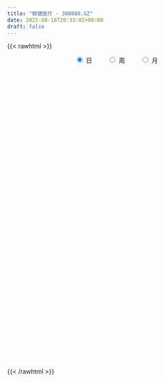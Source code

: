 ```yaml
---
title: "稳健医疗 - 300888.SZ"
date: 2022-08-16T20:33:02+08:00
draft: false
---
```

{{< rawhtml >}}
    <div style="text-align: center">
        <label style="padding: 1rem;"><input style="margin-right: .5rem" type="radio" name="period" value="D" checked onclick="period_change(this)">日</label>
        <label style="padding: 1rem;"><input style="margin-right: .5rem" type="radio" name="period" value="W" onclick="period_change(this)">周</label>
        <label style="padding: 1rem;"><input style="margin-right: .5rem" type="radio" name="period" value="M" onclick="period_change(this)">月</label>
    </div>
    <div id="chart" style="height: 700px;"></div> 
    <script type="text/javascript">
        const D_v = [316650.69,196890.71,137567.47,150475.71,96874.41,126196.57,94892.04,79165.27,75178.73,47453.57,75110.76,73321.88,127367.44,93936.36,162387.45,100699.42,71106.29,109272.72,84986.95,58259.49,70244.77,57655.75,82128.47,66378.69,89403.92,79667.53,44592.65,37722.5,35256.68,41063.08,75014.2,65588.47,51148.76,34193.15,23226.09,24866.74,24902.73,42445.98,33445.55,35492.81,43426.16,40869.08,32065.94,48350.26,25918.79,20502.92,68398.69,45067.34,29221.96,42802.36,28492.53,23167.62,27076.89,35282.06,23984.39,24087.0,40164.71,34389.84,36915.11,39890.47,31100.96,36682.87,68000.89,47003.6,33169.37,35562.51,37133.02,39027.41,24456.13,33870.62,27023.8,38884.07,54926.26,40562.36,26415.39,40875.52,64081.84,51284.99,50719.05,34343.86,31847.0,28310.92,36869.67,37402.25,43517.9,46622.31,30019.52,25985.35,26970.47,23080.42,31211.47,27726.19,28115.11,31687.61,42122.41,26780.51,30906.42,33041.74,32475.6,40224.6,28042.89,20133.89,39611.08,15091.68,16894.31,23036.2,24896.94,15237.0,29031.36,15276.66,21113.16,18111.61,13057.95,15501.9,14301.97,17390.03,22389.14,32218.34,43080.4,32517.91,18836.47,18246.45,16265.61,29438.23,35833.26,31186.43,21451.77,19174.91,20535.88,29538.53,16797.46,14513.33,14928.5,15351.96,21952.13,21671.93,15812.21,17806.89,15495.65,25878.44,41566.37,28086.84,27654.92,21472.29,34349.94,27997.11,30268.97,16619.57,18609.46,18125.34,22931.19,14173.75,27218.44,20413.59,19136.75,19949.87,19601.01,14921.85,12872.91,15979.15,17872.82,21332.03,35008.67,59827.81,29484.17,37012.08,32622.84,32040.17,27593.85,12309.25,12874.66,13413.52,21080.6,11818.5,13043.67,30035.17,19516.14,18962.4,13085.29,11030.62,11864.61,16431.89,17602.19,18123.3,14748.16,24229.89,16604.87,17610.58,19427.33,23106.05,21585.26,17618.81,14414.83,11772.77,11173.37,14318.79,11369.13,9022.44,24245.51,20321.14,26348.01,21231.26,28090.41,31735.15,55906.15,31253.81,24024.01,43012.52,35459.07,49878.15,40658.61,46494.35,33224.15,30469.52,37037.84,49771.27,26688.24,18053.96,17121.82,20210.4,14157.45,19569.71,13023.13,15018.06,21305.79,20421.13,15684.48,13344.67,17413.39,12430.5,18370.88,15206.59,18258.81,13152.23,14283.31,15977.36,11979.65,9358.94,11068.74,11744.59,12041.63,13947.05,15262.81,22683.06,37283.98,23525.45,21872.74,17669.6,18579.73,10814.52,15968.43,8926.75,17054.55,17647.17,22780.91,18064.57,15035.34,13833.12,12163.81,8780.52,9154.0,9944.47,9289.99,7046.48,13815.79,11315.97,16193.91,8233.81,8163.66,12897.5,28889.56,43693.45,29183.5,23179.82,10001.83,10303.76,15651.01,14455.59,19475.13,19380.69,11392.42,10740.1,6576.0,14019.63,8792.89,47298.22,44905.81,30965.1,41196.13,29831.24,22855.63,15825.64,11919.78,15601.0,11966.3,13548.14,17827.0,23726.6,18206.05,14626.24,17980.5,10678.51,12594.06,10727.29,9299.04,8708.49,25384.67,15027.76,12247.42,8973.23,18401.24,14202.79,14387.13,35446.32,20394.2,57806.74,49490.98,59411.0,81015.93,43226.83,43884.08,43457.41,44731.47,44830.28,24491.0,24357.09,38363.67,24973.56,18792.82,14832.95,23812.15,14429.16,19192.28,19629.14,16460.72,11430.51,16225.34,6898.21,8249.78,6936.79,11638.77,6549.6,7923.0,8071.86,10898.17,14399.28,8978.27,9861.04,6291.79,6459.68,15541.07,15830.61,20345.92,24364.48,27742.43,13331.37,20832.32,24216.69,18801.07,23836.54,16900.84,12204.48,19074.61,9749.26,7998.35,10270.54,9852.54,7965.06,9611.58,41947.86,15749.61,17795.89,13030.8,10704.8,13651.35,19082.88,12519.26,9402.06,17879.0,12133.87,6907.91,8229.07,9755.74,10232.04,18943.48,15152.18,12978.7,12112.96,11382.69,14291.55,11384.3,7187.47,6269.16,14669.46,11080.99,7588.15,9292.99,8444.53,11741.66,15046.13,14581.62,9833.84,5681.66,11824.72,5050.7,7973.59,6557.0,7477.98,6761.82,15231.39,8994.7,18274.36,18294.45,20888.37,14087.34,25855.23,14734.95,11411.49,12940.0,10457.62,11512.73,11298.01,9766.56,9547.91,7253.36,8932.7,21167.81,31195.7,12951.28,16120.65,18420.93,20853.95,47920.32,22477.23,19080.5,11677.0,25718.06,29748.68,20932.32,18320.52,15883.99,16612.26,18456.23,14579.81,9289.43,10727.89,7166.32,8433.11,7214.41,10404.15,12717.72,14569.13,13941.34,10711.07,7078.93,9358.44,11228.0,6625.0,12684.85,8172.54,8573.39,12327.57,7322.51]
const D_histogram = [0.0,-1.0689458689,-1.3307473803,-0.9294904746,-0.8609933493,-0.5483101959,-0.2598144946,-0.1088621231,-0.5450948413,-0.7234528069,-0.2920301618,0.1996978446,1.235231053,3.5736792146,4.9317595704,5.517626241,5.3738944544,5.1842421229,3.97029261,2.9583461086,1.6725927732,1.0873815565,0.9560542352,0.6920831426,0.8097011438,0.0046572319,-0.3856189839,-0.6694494144,-0.9058949097,-1.170933001,-1.8240648925,-1.5767288561,-1.9109616398,-2.3625576369,-2.4923430769,-2.4258087189,-2.4045770095,-2.7002956834,-3.0007084432,-2.8602794292,-2.3263190194,-1.5498825675,-1.2400153333,-0.7465206711,-0.6962540745,-0.8093324254,0.0008718993,0.548938707,0.8669831957,1.2449293502,1.1904088772,1.0583390923,1.0442709148,0.4611537097,0.0869528794,-0.1075290465,0.2824752089,0.4925162204,0.8392789379,1.1820841572,1.3817670603,1.5853403093,2.5664914958,2.9202716601,2.5231361628,2.3570871004,2.1541396015,1.4462270491,0.8927768829,0.2474149975,-0.1140490292,-0.0913771406,0.640143296,0.5438306552,0.3919448266,0.1957029925,0.7607146231,0.5168572411,-0.5121103767,-0.7565924088,-0.6262978819,-0.8140590189,-0.4147266913,0.0409493079,0.9591506915,1.563635148,1.6458656269,1.2842054838,0.4325260967,0.0066035363,0.2770063155,0.2370574094,0.5389319883,0.9461043701,0.0090165278,-0.6959745802,-0.2724474613,-0.1236238499,-0.7301342185,-2.1065522153,-3.2159398567,-3.6393669207,-4.6113128492,-5.1233992189,-5.0598439603,-4.8455433552,-4.9019855427,-4.5019812621,-4.6951515421,-4.4351820755,-4.5513965071,-4.4516935451,-4.0509175151,-3.4164134791,-2.9991219281,-2.8025757151,-2.7406459242,-2.4895041795,-1.7207407111,-1.0149170604,-0.4081189978,0.0546784423,0.4015574988,0.9579013273,1.3876331966,1.4404539436,1.6198481611,1.5674515849,1.6459158666,2.0199838897,2.1351971674,2.0893844452,2.1196108298,1.8171100046,1.0861201226,0.9762861529,1.1686921171,1.4663105088,1.6513861861,2.0753738332,2.293489576,2.2172123265,2.1180953997,1.9973731911,2.0340020597,1.6802379488,1.0479969539,0.5342571622,0.2455876586,0.037893973,-0.5785805428,-1.0398350789,-1.5444532985,-1.6780500723,-1.8037569921,-1.5341027129,-1.0993968463,-0.8189238037,-0.6160484426,-0.5003968931,-0.5892037752,-0.6016899887,-0.1501373265,0.7795352605,1.4363439717,1.9329235999,2.1818513698,2.3181604476,2.0485358284,1.7387996736,1.3791819452,1.1322812381,0.6032691141,0.1120538451,-0.1659647688,0.0173031657,-0.1491922386,-0.5488188831,-0.7437067455,-0.7760207214,-0.5849111966,-0.633229923,-0.7414875859,-0.9284501918,-0.8777723856,-0.4496967534,-0.1600408149,-0.0523733928,0.0952465779,-0.1299734629,-0.4153210678,-0.6854362264,-0.8000938177,-0.8030977351,-0.7724219987,-0.5551963252,-0.4155997376,-0.3680444502,-0.5776677034,-0.8749151073,-1.2254617387,-1.2953229076,-1.342185485,-1.4514420511,-1.8690154352,-2.2111789541,-2.3631233213,-2.0474480634,-1.664348728,-0.7881333006,-0.2341011126,0.5004688987,0.8471467671,0.9248535196,0.6516561908,0.9894976312,1.0783494666,1.0212546739,0.8861122523,0.7447682707,0.6722578258,0.4326469936,0.3168556385,0.285934259,0.144527411,0.2976945261,0.3778982262,0.367099026,0.2198564869,0.1493884292,-0.015109579,-0.1386267839,-0.0324704996,-0.0182319692,0.0851082443,0.2954821437,0.4227567424,0.5445558306,0.606795488,0.6034461972,0.6247957706,0.6329176557,0.5077122808,0.5468533785,0.8522695333,1.1400647187,1.1815120508,1.0809184477,0.9049549922,0.7150781351,0.6486107462,0.5881097229,0.6620911256,0.7709420524,0.9126923657,0.9079227511,0.7533384318,0.5137924191,0.2438676036,0.1005985883,-0.0293942246,-0.1403552777,-0.1809204483,-0.1958838251,-0.1450682052,-0.1759721681,-0.3479727052,-0.3803437788,-0.3188049243,-0.3298161747,-0.0422706248,0.3580768465,0.5909814909,0.5885936779,0.5670626176,0.5684688992,0.6530819172,0.6275699694,0.6401545211,0.5462249719,0.4530310964,0.3360713824,0.2542533127,0.2205070709,0.1753999383,0.3625385472,0.5901577315,0.585450441,0.6076218666,0.6600476109,0.5006308431,0.2705343353,0.1486196094,-0.0800406228,-0.1566684636,-0.2408449849,-0.2239593572,-0.1664408387,-0.2016002463,-0.2791440711,-0.416204848,-0.4726697482,-0.4745814208,-0.5170613273,-0.4973239462,-0.4167931332,-0.1635836235,-0.0869065205,-0.1157635002,-0.1151786534,0.0087525853,0.0688230528,0.1474641054,0.3213546224,0.2623853473,0.5156154231,0.5199450185,0.7650788128,1.165695225,1.2610303772,0.9580382694,0.9066490873,0.9242424846,0.5487220784,0.1788129572,-0.2394330297,-0.8116472156,-1.2825934384,-1.6496922622,-1.7902133082,-1.9897860094,-2.0001376214,-1.9544344772,-1.6303078115,-1.2489689225,-0.9140082993,-0.802282113,-0.6966571011,-0.4947826103,-0.2752208807,-0.1830909648,-0.0208063956,0.1227449337,0.1350687609,0.2154357111,0.213131398,0.2881952225,0.3446187614,0.4022082519,0.4189404665,0.5020441175,0.6014639323,0.6636844888,0.3563903938,-0.0191547675,-0.2211896149,-0.1604248556,-0.2249416298,-0.3691930916,-0.4222766045,-0.3557603833,-0.2667351839,-0.1127775068,-0.0535704113,-0.0024877665,-0.0159672573,-0.0213067863,-0.0071759894,-0.0383636945,-0.3093848062,-0.4694801434,-0.5722848574,-0.5233591677,-0.5089772288,-0.5222222731,-0.4136908206,-0.2386841453,-0.1704029016,0.0352012837,0.1405199109,0.2007527789,0.2756985985,0.3565854078,0.3467982346,0.2262941645,-0.028641466,-0.2605948017,-0.2956349692,-0.3196148971,-0.1496057216,0.0632214553,0.1869243105,0.2465786678,0.4104564649,0.5069651455,0.5811987906,0.5494627322,0.4829888919,0.5324193692,0.6762187743,0.8018024529,0.842464076,0.8500972167,0.6923776688,0.6049103889,0.4944829056,0.3302919881,0.2685310528,0.2333916916,0.1996557411,0.2070416346,0.346556508,0.4733535943,0.5206359727,0.5099475811,0.6761114373,0.6901533287,0.6320660871,0.5080379427,0.4143935273,0.3826863279,0.2923108974,0.1545566874,-0.0194262957,-0.1067582879,-0.157293889,-0.0375306403,0.1310876728,0.1284600233,0.2034149064,0.2977152465,0.4444677293,0.7155838916,0.8031074756,0.7678638597,0.7208635699,0.7056058619,0.5205351202,0.4481424585,0.4785038955,0.3727526492,0.187020863,-0.0344256544,-0.0578866572,-0.1779778452,-0.2881162715,-0.3989878954,-0.4653070271,-0.5221387916,-0.5982109086,-0.6363188713,-0.5316736842,-0.5779528264,-0.6078714386,-0.5984165002,-0.4549246859,-0.2517753131,-0.1642608842,-0.0851525648,-0.0152659409,0.0579754575,-0.0467887615,-0.0679864368]
const D_fast = [0.0,-1.3361823362,-1.9306706926,-1.7617864056,-1.9085376176,-1.7329320132,-1.5093899355,-1.3856530948,-1.9581595233,-2.3173806907,-1.9589655861,-1.4173131185,-0.0729721468,3.1588958185,5.7499160668,7.7151892976,8.9149311247,10.0213393239,9.7999629635,9.5276029893,8.6599978472,8.3466320196,8.4543182571,8.3633679502,8.6834112373,7.8795316334,7.3928506716,6.9416578875,6.4787386648,5.9209673233,4.8118192086,4.664973031,3.8529998373,2.810764431,2.0578932218,1.5179754,0.9380628571,-0.0327297377,-1.0833196083,-1.6579604516,-1.7055797966,-1.3166139866,-1.3167505858,-1.0098860912,-1.1336830133,-1.4490944706,-0.6386721711,0.0466293134,0.581419601,1.2705980931,1.5136798393,1.6461948276,1.8931943787,1.4253656011,1.0729029906,0.8515388031,1.3121618607,1.6453319274,2.2019143793,2.8402406378,3.3853653061,3.9852736324,5.6080476928,6.6918957722,6.9255443156,7.3487670283,7.6843544297,7.3379986396,7.0077426941,6.4242345581,6.0342582741,6.0340858776,6.9256421382,6.9652871612,6.9113875393,6.7640714533,7.5192617397,7.4046186679,6.2476234559,5.8139933216,5.787713378,5.3964374863,5.6920881411,6.1580014673,7.3159905238,8.3113837672,8.8050806529,8.7644718807,8.0209240178,7.5966523415,7.9363066995,7.9556221458,8.3922297217,9.0359281961,8.1010944857,7.2221097327,7.5775249863,7.6954426352,6.9063987119,5.0033426614,3.0899700558,1.7567012616,-0.3680728793,-2.1610090537,-3.3624147852,-4.3595000188,-5.641438592,-6.3669296269,-7.7338877924,-8.5827138447,-9.8367774031,-10.8499978274,-11.4619511761,-11.6815505099,-12.0140394409,-12.5181371567,-13.1413688468,-13.5126031471,-13.1740248564,-12.7219304708,-12.2171621576,-11.740695107,-11.2934266758,-10.4976075155,-9.720967347,-9.3080331141,-8.7236768563,-8.3842105363,-7.894267288,-7.0152032925,-6.3661907229,-5.8896573339,-5.3295282418,-5.1777515658,-5.6372114172,-5.5029738487,-5.0183948551,-4.3541988362,-3.7562766124,-2.813445507,-2.0219573703,-1.5439315381,-1.113524615,-0.7349035258,-0.1897741422,-0.123478766,-0.4937205224,-0.8738960235,-1.1011686125,-1.2993888048,-2.0605084563,-2.7817217621,-3.6724533064,-4.2255625983,-4.8022087661,-4.9160801651,-4.7562235101,-4.6804814184,-4.631618168,-4.6410658417,-4.8771736676,-5.0400823784,-4.6260640477,-3.5015076456,-2.4856129415,-1.5058024133,-0.711411801,0.0044373887,0.2469467266,0.3719104902,0.3570882481,0.3932578505,0.0150630051,-0.4481388027,-0.7676486087,-0.5800548828,-0.7838483468,-1.3206797121,-1.7014942608,-1.9278134171,-1.8829316915,-2.0895578986,-2.383187458,-2.8022626118,-2.9710279021,-2.6553764582,-2.4057307234,-2.3111566495,-2.1397250343,-2.3974384408,-2.7866163127,-3.2280905279,-3.5427715736,-3.7465499248,-3.9089796881,-3.8305530958,-3.7948564427,-3.8393122679,-4.1933524469,-4.7093286277,-5.3662406938,-5.7599325895,-6.1423415381,-6.6144586171,-7.49928586,-8.3942441174,-9.1369693149,-9.3331560728,-9.3661439194,-8.6869618172,-8.1914549074,-7.3317676713,-6.7733031112,-6.4643829788,-6.5746662599,-5.9894504117,-5.6310112097,-5.4327923339,-5.3464066924,-5.3015586064,-5.2060045948,-5.3374536786,-5.374031124,-5.3334689388,-5.438743934,-5.2111531874,-5.0364749308,-4.9554993745,-5.0477777918,-5.0808987423,-5.2491741452,-5.407348046,-5.3093093867,-5.2996288485,-5.175011574,-4.8907671386,-4.6578033544,-4.3998653086,-4.1859267791,-4.0384145207,-3.8608660045,-3.6945147055,-3.6927920103,-3.516937568,-2.9984540298,-2.4256426648,-2.0888173199,-1.9191813111,-1.8689060185,-1.8800133418,-1.7843280442,-1.6978016367,-1.4582974527,-1.1567110128,-0.7867876081,-0.5645765348,-0.5308262463,-0.6419241541,-0.8508820688,-0.969001437,-1.106342806,-1.2523926786,-1.3381879613,-1.4021222943,-1.3875737257,-1.4624707306,-1.721464444,-1.8489214623,-1.8670838389,-1.960549133,-1.6835712393,-1.1937045564,-0.8130545392,-0.6682939327,-0.5480593386,-0.4045358323,-0.1566523349,-0.0252717905,0.1473513916,0.1899780853,0.2100419839,0.1771001156,0.1588453741,0.1802258999,0.1789687519,0.4567419976,0.8319006147,0.9735559345,1.1476328268,1.3650704738,1.3308114168,1.1683484928,1.0835886692,0.8349182813,0.7191233246,0.5747355571,0.5356313455,0.5515396544,0.4659801852,0.3186503426,0.0775383537,-0.0970939835,-0.2176510114,-0.3893962497,-0.4939898551,-0.5176573255,-0.3053437216,-0.2503932488,-0.3081911034,-0.33640092,-0.210281535,-0.1330053042,-0.0174982254,0.2367309472,0.243358009,0.6254919405,0.7598077906,1.1962112881,1.8882515065,2.2988442531,2.2353617126,2.4106348024,2.6592888208,2.4209489342,2.0957430523,1.617638808,0.8425128182,0.0509182357,-0.7286036535,-1.3166780266,-2.0136972302,-2.5240832475,-2.9669887227,-3.0504390098,-2.9813423514,-2.8748838031,-2.963728145,-3.0322674083,-2.9540885701,-2.8033320608,-2.7569748861,-2.5998919157,-2.4256543531,-2.3795633355,-2.2453374576,-2.1943589212,-2.047246291,-1.9046680618,-1.7465265083,-1.6250591771,-1.4164444968,-1.1666586989,-0.9385170202,-1.1567135167,-1.5370473699,-1.794379621,-1.7737210757,-1.8944732572,-2.131022992,-2.289675656,-2.3120995307,-2.2897581272,-2.1639948268,-2.1181803342,-2.067719631,-2.0851909361,-2.0958571617,-2.0835203622,-2.1242989909,-2.4726663041,-2.7501316771,-2.9960076055,-3.0779217078,-3.1907840761,-3.3345846886,-3.3294759412,-3.2141403022,-3.1884597839,-2.9740552777,-2.8336066729,-2.7231856101,-2.5793151408,-2.4092819796,-2.3323695942,-2.3963001231,-2.6583961201,-2.9554981563,-3.0644470661,-3.1683307183,-3.0357229732,-2.8070904325,-2.6366564997,-2.5153574754,-2.248865562,-2.025615595,-1.8060822523,-1.7004526276,-1.646179245,-1.4636439253,-1.1507898267,-0.8247555349,-0.5734778928,-0.3533204479,-0.3379455786,-0.2741852613,-0.2609920182,-0.3426099387,-0.3372381107,-0.3140295491,-0.2978515643,-0.2387052621,-0.0125512617,0.2325842231,0.4100255947,0.5268240984,0.8620158139,1.0485960375,1.1485253177,1.151506659,1.1614606254,1.2254250079,1.2081273018,1.1090122637,0.9301727066,0.8161511424,0.7262920691,0.8366726577,1.038062889,1.0675502454,1.1933588551,1.3620880068,1.6199574219,2.0699695571,2.35827001,2.514992359,2.6482079616,2.8093517192,2.7544147575,2.7940577104,2.9440451214,2.9314820374,2.7925054668,2.5624525359,2.5245198688,2.3599342195,2.1777667253,1.9671481276,1.784502239,1.5971357766,1.3715109325,1.174323252,1.146050018,0.9552826692,0.7733961974,0.6332470107,0.6630076535,0.8032131981,0.849662406,0.9074825842,0.9735527228,1.0612879856,0.9448265763,0.9066322918]
const D_slow = [0.0,-0.2672364672,-0.5999233123,-0.832295931,-1.0475442683,-1.1846218173,-1.2495754409,-1.2767909717,-1.413064682,-1.5939278838,-1.6669354242,-1.6170109631,-1.3082031998,-0.4147833962,0.8181564964,2.1975630567,3.5410366703,4.837097201,5.8296703535,6.5692568807,6.987405074,7.2592504631,7.4982640219,7.6712848075,7.8737100935,7.8748744015,7.7784696555,7.6111073019,7.3846335745,7.0919003242,6.6358841011,6.2417018871,5.7639614771,5.1733220679,4.5502362987,3.943784119,3.3426398666,2.6675659457,1.9173888349,1.2023189776,0.6207392228,0.2332685809,-0.0767352524,-0.2633654202,-0.4374289388,-0.6397620452,-0.6395440704,-0.5023093936,-0.2855635947,0.0256687429,0.3232709622,0.5878557352,0.8489234639,0.9642118914,0.9859501112,0.9590678496,1.0296866518,1.1528157069,1.3626354414,1.6581564807,2.0035982458,2.3999333231,3.041556197,3.7716241121,4.4024081528,4.9916799279,5.5302148282,5.8917715905,6.1149658112,6.1768195606,6.1483073033,6.1254630182,6.2854988422,6.421456506,6.5194427126,6.5683684608,6.7585471165,6.8877614268,6.7597338326,6.5705857304,6.41401126,6.2104965052,6.1068148324,6.1170521594,6.3568398322,6.7477486192,7.159215026,7.4802663969,7.5883979211,7.5900488052,7.659300384,7.7185647364,7.8532977335,8.089823826,8.0920779579,7.9180843129,7.8499724476,7.8190664851,7.6365329305,7.1098948767,6.3059099125,5.3960681823,4.24323997,2.9623901653,1.6974291752,0.4860433364,-0.7394530493,-1.8649483648,-3.0387362503,-4.1475317692,-5.285380896,-6.3983042823,-7.411033661,-8.2651370308,-9.0149175128,-9.7155614416,-10.4007229227,-11.0230989675,-11.4532841453,-11.7070134104,-11.8090431598,-11.7953735493,-11.6949841746,-11.4555088428,-11.1086005436,-10.7484870577,-10.3435250174,-9.9516621212,-9.5401831546,-9.0351871822,-8.5013878903,-7.979041779,-7.4491390716,-6.9948615704,-6.7233315398,-6.4792600015,-6.1870869723,-5.820509345,-5.4076627985,-4.8888193402,-4.3154469462,-3.7611438646,-3.2316200147,-2.7322767169,-2.223776202,-1.8037167148,-1.5417174763,-1.4081531857,-1.3467562711,-1.3372827778,-1.4819279135,-1.7418866833,-2.1280000079,-2.547512526,-2.998451774,-3.3819774522,-3.6568266638,-3.8615576147,-4.0155697254,-4.1406689486,-4.2879698924,-4.4383923896,-4.4759267212,-4.2810429061,-3.9219569132,-3.4387260132,-2.8932631708,-2.3137230589,-1.8015891018,-1.3668891834,-1.0220936971,-0.7390233875,-0.588206109,-0.5601926478,-0.6016838399,-0.5973580485,-0.6346561082,-0.771860829,-0.9577875153,-1.1517926957,-1.2980204948,-1.4563279756,-1.6416998721,-1.87381242,-2.0932555164,-2.2056797048,-2.2456899085,-2.2587832567,-2.2349716122,-2.267464978,-2.3712952449,-2.5426543015,-2.7426777559,-2.9434521897,-3.1365576894,-3.2753567707,-3.3792567051,-3.4712678176,-3.6156847435,-3.8344135203,-4.140778955,-4.4646096819,-4.8001560531,-5.1630165659,-5.6302704247,-6.1830651633,-6.7738459936,-7.2857080094,-7.7017951914,-7.8988285166,-7.9573537947,-7.8322365701,-7.6204498783,-7.3892364984,-7.2263224507,-6.9789480429,-6.7093606763,-6.4540470078,-6.2325189447,-6.0463268771,-5.8782624206,-5.7701006722,-5.6908867626,-5.6194031978,-5.5832713451,-5.5088477135,-5.414373157,-5.3225984005,-5.2676342788,-5.2302871715,-5.2340645662,-5.2687212622,-5.2768388871,-5.2813968794,-5.2601198183,-5.1862492824,-5.0805600968,-4.9444211391,-4.7927222671,-4.6418607178,-4.4856617752,-4.3274323612,-4.200504291,-4.0637909464,-3.8507235631,-3.5657073834,-3.2703293707,-3.0000997588,-2.7738610107,-2.595091477,-2.4329387904,-2.2859113597,-2.1203885783,-1.9276530652,-1.6994799738,-1.472499286,-1.284164678,-1.1557165732,-1.0947496724,-1.0696000253,-1.0769485814,-1.1120374009,-1.1572675129,-1.2062384692,-1.2425055205,-1.2864985625,-1.3734917388,-1.4685776835,-1.5482789146,-1.6307329583,-1.6413006145,-1.5517814029,-1.4040360301,-1.2568876107,-1.1151219563,-0.9730047315,-0.8097342522,-0.6528417598,-0.4928031295,-0.3562468866,-0.2429891125,-0.1589712669,-0.0954079387,-0.040281171,0.0035688136,0.0942034504,0.2417428833,0.3881054935,0.5400109602,0.7050228629,0.8301805737,0.8978141575,0.9349690599,0.9149589042,0.8757917882,0.815580542,0.7595907027,0.717980493,0.6675804315,0.5977944137,0.4937432017,0.3755757647,0.2569304094,0.1276650776,0.0033340911,-0.1008641922,-0.1417600981,-0.1634867282,-0.1924276033,-0.2212222666,-0.2190341203,-0.2018283571,-0.1649623307,-0.0846236751,-0.0190273383,0.1098765174,0.2398627721,0.4311324753,0.7225562815,1.0378138759,1.2773234432,1.503985715,1.7350463362,1.8722268558,1.9169300951,1.8570718377,1.6541600338,1.3335116742,0.9210886086,0.4735352816,-0.0239112208,-0.5239456261,-1.0125542454,-1.4201311983,-1.7323734289,-1.9608755037,-2.161446032,-2.3356103073,-2.4593059598,-2.52811118,-2.5738839212,-2.5790855201,-2.5483992867,-2.5146320965,-2.4607731687,-2.4074903192,-2.3354415136,-2.2492868232,-2.1487347602,-2.0439996436,-1.9184886142,-1.7681226312,-1.602201509,-1.5131039105,-1.5178926024,-1.5731900061,-1.61329622,-1.6695316275,-1.7618299004,-1.8673990515,-1.9563391473,-2.0230229433,-2.05121732,-2.0646099228,-2.0652318645,-2.0692236788,-2.0745503754,-2.0763443727,-2.0859352964,-2.1632814979,-2.2806515338,-2.4237227481,-2.55456254,-2.6818068472,-2.8123624155,-2.9157851207,-2.975456157,-3.0180568824,-3.0092565614,-2.9741265837,-2.923938389,-2.8550137394,-2.7658673874,-2.6791678288,-2.6225942876,-2.6297546541,-2.6949033546,-2.7688120969,-2.8487158211,-2.8861172516,-2.8703118877,-2.8235808101,-2.7619361432,-2.6593220269,-2.5325807406,-2.3872810429,-2.2499153598,-2.1291681369,-1.9960632946,-1.827008601,-1.6265579878,-1.4159419688,-1.2034176646,-1.0303232474,-0.8790956502,-0.7554749238,-0.6729019268,-0.6057691636,-0.5474212407,-0.4975073054,-0.4457468967,-0.3591077697,-0.2407693712,-0.110610378,0.0168765173,0.1859043766,0.3584427088,0.5164592306,0.6434687162,0.7470670981,0.84273868,0.9158164044,0.9544555763,0.9495990023,0.9229094303,0.8835859581,0.874203298,0.9069752162,0.9390902221,0.9899439487,1.0643727603,1.1754896926,1.3543856655,1.5551625344,1.7471284993,1.9273443918,2.1037458573,2.2338796373,2.3459152519,2.4655412258,2.5587293881,2.6054846039,2.5968781903,2.582406526,2.5379120647,2.4658829968,2.366136023,2.2498092662,2.1192745683,1.9697218411,1.8106421233,1.6777237022,1.5332354956,1.381267636,1.231663511,1.1179323395,1.0549885112,1.0139232902,0.992635149,0.9888186637,1.0033125281,0.9916153378,0.9746187286]
const D_data = [['2020-09-17', 125.0, 126.25, 125.0, 160.0],['2020-09-18', 118.77, 109.5, 107.5, 119.58],['2020-09-21', 105.7, 114.98, 103.7, 115.77],['2020-09-22', 113.5, 122.66, 112.8, 127.75],['2020-09-23', 121.67, 118.91, 117.51, 123.87],['2020-09-24', 116.8, 122.28, 115.5, 128.6],['2020-09-25', 122.26, 123.11, 121.0, 128.58],['2020-09-28', 124.0, 122.25, 117.51, 126.97],['2020-09-29', 120.6, 113.66, 113.51, 122.0],['2020-09-30', 113.6, 114.5, 113.4, 117.4],['2020-10-09', 117.0, 122.19, 114.11, 125.29],['2020-10-12', 123.84, 125.18, 120.8, 126.65],['2020-10-13', 125.12, 136.51, 123.07, 146.3],['2020-10-14', 144.0, 163.81, 142.05, 163.81],['2020-10-15', 175.0, 165.0, 157.12, 181.77],['2020-10-16', 168.0, 165.01, 157.28, 169.98],['2020-10-19', 167.01, 161.85, 158.58, 167.49],['2020-10-20', 159.51, 165.21, 151.0, 168.3],['2020-10-21', 162.6, 153.0, 153.0, 165.97],['2020-10-22', 152.0, 153.16, 150.5, 157.56],['2020-10-23', 152.0, 146.32, 144.0, 155.6],['2020-10-26', 148.0, 152.15, 146.33, 152.73],['2020-10-27', 152.0, 157.77, 147.5, 163.0],['2020-10-28', 159.01, 156.78, 154.03, 160.98],['2020-10-29', 157.31, 162.88, 157.31, 169.53],['2020-10-30', 161.01, 150.9, 150.15, 162.87],['2020-11-02', 152.08, 153.82, 148.0, 154.32],['2020-11-03', 153.38, 154.0, 150.8, 155.9],['2020-11-04', 155.06, 153.62, 151.4, 157.75],['2020-11-05', 154.95, 152.1, 150.9, 155.56],['2020-11-06', 151.01, 144.52, 139.02, 151.26],['2020-11-09', 145.0, 154.26, 142.7, 154.5],['2020-11-10', 145.0, 146.19, 144.5, 148.94],['2020-11-11', 146.2, 141.65, 141.46, 146.84],['2020-11-12', 142.02, 142.85, 141.06, 144.96],['2020-11-13', 142.1, 143.77, 141.68, 145.88],['2020-11-16', 143.5, 142.02, 139.5, 144.49],['2020-11-17', 140.02, 135.68, 135.4, 141.5],['2020-11-18', 135.0, 132.04, 131.63, 136.88],['2020-11-19', 131.86, 135.0, 129.1, 135.0],['2020-11-20', 134.2, 139.81, 134.13, 143.0],['2020-11-23', 141.01, 144.91, 141.0, 147.09],['2020-11-24', 144.08, 140.9, 139.98, 146.6],['2020-11-25', 140.27, 144.56, 137.5, 148.66],['2020-11-26', 142.3, 139.85, 139.5, 144.38],['2020-11-27', 138.9, 136.95, 136.01, 139.7],['2020-11-30', 142.0, 150.0, 142.0, 153.0],['2020-12-01', 149.84, 150.54, 147.5, 154.45],['2020-12-02', 150.01, 150.52, 147.61, 152.36],['2020-12-03', 151.0, 153.99, 150.52, 157.43],['2020-12-04', 152.08, 150.45, 148.66, 153.47],['2020-12-07', 150.4, 149.94, 147.0, 150.99],['2020-12-08', 150.0, 151.97, 150.0, 155.0],['2020-12-09', 151.4, 143.95, 143.8, 151.45],['2020-12-10', 142.01, 144.33, 139.68, 146.8],['2020-12-11', 144.41, 145.17, 141.38, 147.5],['2020-12-14', 144.31, 153.24, 144.23, 154.74],['2020-12-15', 153.26, 153.08, 150.55, 159.5],['2020-12-16', 153.11, 157.02, 152.9, 158.69],['2020-12-17', 157.13, 159.87, 157.13, 163.34],['2020-12-18', 158.27, 160.84, 155.56, 161.09],['2020-12-21', 161.0, 163.49, 160.82, 168.3],['2020-12-22', 163.0, 178.51, 162.23, 187.98],['2020-12-23', 174.03, 176.96, 169.0, 179.4],['2020-12-24', 175.88, 170.2, 170.0, 182.36],['2020-12-25', 169.67, 174.2, 166.16, 179.87],['2020-12-28', 177.0, 175.3, 175.2, 185.5],['2020-12-29', 174.5, 168.76, 163.19, 175.0],['2020-12-30', 166.71, 169.07, 166.71, 172.9],['2020-12-31', 169.13, 166.0, 162.72, 170.0],['2021-01-04', 165.94, 167.76, 163.99, 168.5],['2021-01-05', 167.6, 172.45, 164.2, 173.7],['2021-01-06', 174.0, 184.49, 172.0, 184.56],['2021-01-07', 184.6, 177.22, 174.0, 185.0],['2021-01-08', 176.0, 177.15, 173.57, 181.96],['2021-01-11', 173.88, 176.82, 168.0, 182.88],['2021-01-12', 176.9, 188.7, 175.38, 194.8],['2021-01-13', 188.7, 180.92, 177.28, 193.48],['2021-01-14', 181.0, 168.6, 168.01, 181.85],['2021-01-15', 167.5, 175.42, 166.01, 176.49],['2021-01-18', 174.54, 180.18, 170.7, 180.78],['2021-01-19', 183.0, 176.36, 176.2, 183.0],['2021-01-20', 176.35, 184.68, 176.03, 187.6],['2021-01-21', 184.99, 188.43, 184.88, 195.2],['2021-01-22', 188.5, 199.25, 186.0, 202.0],['2021-01-25', 199.25, 201.4, 193.1, 217.3],['2021-01-26', 203.41, 199.0, 197.26, 208.5],['2021-01-27', 199.5, 194.9, 190.09, 202.7],['2021-01-28', 193.3, 187.23, 186.08, 194.49],['2021-01-29', 188.64, 190.36, 183.89, 193.55],['2021-02-01', 190.3, 199.87, 187.13, 201.69],['2021-02-02', 198.8, 197.91, 197.01, 206.99],['2021-02-03', 197.93, 204.33, 195.0, 204.56],['2021-02-04', 201.9, 209.31, 201.05, 211.77],['2021-02-05', 209.32, 192.56, 188.21, 217.58],['2021-02-08', 194.0, 191.88, 184.02, 195.97],['2021-02-09', 193.8, 206.0, 191.22, 206.5],['2021-02-10', 207.99, 205.07, 198.56, 211.68],['2021-02-18', 205.17, 195.12, 194.83, 209.85],['2021-02-19', 193.22, 180.0, 175.03, 194.56],['2021-02-22', 179.87, 175.42, 174.15, 179.9],['2021-02-23', 176.0, 177.94, 173.16, 181.88],['2021-02-24', 177.31, 164.65, 162.65, 178.48],['2021-02-25', 164.66, 162.99, 161.61, 166.66],['2021-02-26', 158.0, 165.23, 156.99, 166.88],['2021-03-01', 165.24, 164.05, 161.54, 168.34],['2021-03-02', 164.5, 157.15, 155.0, 165.46],['2021-03-03', 155.99, 159.84, 155.15, 160.58],['2021-03-04', 158.76, 148.92, 148.34, 160.6],['2021-03-05', 145.8, 150.6, 145.8, 151.99],['2021-03-08', 150.59, 141.99, 141.58, 152.0],['2021-03-09', 142.06, 140.2, 134.83, 144.6],['2021-03-10', 143.0, 140.93, 138.54, 143.58],['2021-03-11', 141.05, 142.55, 137.5, 144.36],['2021-03-12', 143.01, 138.87, 138.0, 143.01],['2021-03-15', 137.8, 134.1, 132.64, 137.8],['2021-03-16', 135.0, 129.45, 128.9, 135.88],['2021-03-17', 125.61, 129.04, 125.61, 130.4],['2021-03-18', 128.74, 135.0, 128.5, 138.38],['2021-03-19', 133.0, 135.46, 132.6, 140.2],['2021-03-22', 135.01, 135.53, 133.52, 136.88],['2021-03-23', 135.71, 134.8, 132.5, 136.8],['2021-03-24', 133.52, 134.05, 133.19, 137.42],['2021-03-25', 134.0, 138.02, 134.0, 139.71],['2021-03-26', 140.2, 138.44, 135.11, 142.5],['2021-03-29', 137.48, 134.6, 133.3, 137.58],['2021-03-30', 134.48, 136.54, 133.02, 138.77],['2021-03-31', 137.0, 133.81, 131.66, 137.0],['2021-04-01', 133.8, 135.42, 132.02, 135.88],['2021-04-02', 135.47, 140.5, 134.63, 143.16],['2021-04-06', 141.03, 139.0, 136.88, 141.99],['2021-04-07', 139.48, 137.69, 136.7, 139.79],['2021-04-08', 137.41, 139.19, 137.02, 139.88],['2021-04-09', 138.58, 134.83, 134.52, 138.95],['2021-04-12', 134.0, 126.84, 126.73, 134.05],['2021-04-13', 127.01, 132.23, 127.01, 135.53],['2021-04-14', 131.61, 136.2, 131.61, 136.37],['2021-04-15', 137.0, 139.05, 136.65, 139.9],['2021-04-16', 138.7, 139.4, 136.38, 139.96],['2021-04-19', 138.62, 144.81, 137.0, 145.45],['2021-04-20', 143.0, 145.07, 141.8, 156.4],['2021-04-21', 146.3, 143.0, 141.64, 146.38],['2021-04-22', 143.28, 143.48, 142.31, 148.68],['2021-04-23', 143.24, 143.84, 141.0, 145.79],['2021-04-26', 144.28, 146.85, 144.28, 150.98],['2021-04-27', 147.0, 142.3, 138.7, 147.1],['2021-04-28', 142.0, 136.99, 135.61, 142.0],['2021-04-29', 137.0, 135.79, 135.27, 138.6],['2021-04-30', 135.58, 136.55, 134.15, 136.86],['2021-05-06', 136.56, 136.14, 132.18, 136.85],['2021-05-07', 136.14, 128.36, 127.42, 136.3],['2021-05-10', 128.8, 126.5, 125.9, 130.75],['2021-05-11', 126.01, 122.02, 120.0, 126.77],['2021-05-12', 121.93, 123.31, 119.37, 124.23],['2021-05-13', 122.0, 120.91, 120.37, 123.15],['2021-05-14', 121.5, 124.46, 120.16, 125.8],['2021-05-17', 124.49, 126.88, 124.49, 128.6],['2021-05-18', 126.01, 125.58, 123.07, 126.8],['2021-05-19', 125.4, 124.78, 124.2, 127.46],['2021-05-20', 123.86, 123.52, 122.0, 124.9],['2021-05-21', 123.53, 119.99, 119.58, 123.99],['2021-05-24', 120.0, 119.57, 116.0, 120.88],['2021-05-25', 119.57, 125.64, 119.57, 125.64],['2021-05-26', 127.48, 135.01, 125.89, 137.66],['2021-05-27', 135.19, 136.2, 133.66, 137.58],['2021-05-28', 137.01, 138.15, 136.01, 141.8],['2021-05-31', 138.15, 138.27, 136.0, 142.88],['2021-06-01', 141.1, 139.34, 138.06, 144.95],['2021-06-02', 137.51, 135.35, 135.23, 139.28],['2021-06-03', 136.0, 134.57, 133.62, 136.88],['2021-06-04', 135.4, 133.21, 132.98, 136.42],['2021-06-07', 133.3, 133.86, 131.23, 135.38],['2021-06-08', 133.01, 128.82, 126.66, 134.97],['2021-06-09', 127.98, 126.73, 126.18, 129.23],['2021-06-10', 128.0, 127.21, 126.1, 128.44],['2021-06-11', 126.95, 132.59, 123.16, 132.88],['2021-06-15', 133.69, 128.11, 128.01, 134.5],['2021-06-16', 128.47, 123.27, 123.08, 128.6],['2021-06-17', 123.29, 123.58, 122.23, 124.59],['2021-06-18', 123.57, 124.24, 122.6, 124.8],['2021-06-21', 124.28, 126.75, 122.5, 127.9],['2021-06-22', 126.11, 123.45, 122.69, 126.4],['2021-06-23', 123.46, 121.5, 121.4, 123.97],['2021-06-24', 121.02, 118.79, 118.36, 121.84],['2021-06-25', 118.46, 120.39, 118.46, 120.93],['2021-06-28', 120.0, 125.58, 119.58, 125.7],['2021-06-29', 126.49, 125.23, 124.03, 127.48],['2021-06-30', 124.51, 123.62, 122.48, 125.78],['2021-07-01', 123.32, 124.51, 123.32, 127.2],['2021-07-02', 123.84, 119.29, 118.1, 123.86],['2021-07-05', 118.6, 116.6, 116.01, 120.3],['2021-07-06', 117.15, 114.49, 113.0, 117.54],['2021-07-07', 113.85, 114.42, 113.51, 115.63],['2021-07-08', 114.5, 114.45, 113.5, 115.5],['2021-07-09', 113.99, 113.88, 112.9, 115.56],['2021-07-12', 115.0, 115.9, 113.5, 116.58],['2021-07-13', 116.0, 115.03, 113.5, 116.4],['2021-07-14', 114.59, 113.58, 113.42, 114.89],['2021-07-15', 113.01, 109.03, 108.08, 113.29],['2021-07-16', 108.9, 105.44, 105.32, 108.9],['2021-07-19', 104.86, 101.6, 101.55, 104.88],['2021-07-20', 100.71, 102.35, 100.16, 105.6],['2021-07-21', 102.97, 100.6, 100.25, 104.85],['2021-07-22', 100.59, 97.56, 97.46, 100.59],['2021-07-23', 97.3, 90.16, 88.88, 97.99],['2021-07-26', 91.61, 86.56, 85.58, 91.99],['2021-07-27', 86.99, 84.84, 84.8, 87.5],['2021-07-28', 85.0, 88.37, 81.5, 89.97],['2021-07-29', 88.5, 88.55, 86.48, 90.77],['2021-07-30', 87.44, 96.05, 86.14, 97.31],['2021-08-02', 97.3, 94.35, 93.3, 99.18],['2021-08-03', 93.6, 99.09, 93.3, 99.13],['2021-08-04', 97.51, 96.6, 95.35, 98.13],['2021-08-05', 96.61, 94.02, 93.51, 98.8],['2021-08-06', 93.0, 88.68, 87.8, 93.0],['2021-08-09', 90.71, 96.16, 88.96, 96.65],['2021-08-10', 95.94, 94.05, 93.57, 96.4],['2021-08-11', 94.06, 92.21, 92.01, 94.5],['2021-08-12', 91.0, 90.57, 90.38, 93.53],['2021-08-13', 91.05, 89.52, 88.88, 92.6],['2021-08-16', 88.36, 89.52, 88.36, 90.96],['2021-08-17', 89.24, 86.19, 86.1, 89.51],['2021-08-18', 86.0, 86.26, 85.28, 87.1],['2021-08-19', 86.2, 86.36, 85.77, 88.66],['2021-08-20', 86.26, 83.88, 82.2, 86.26],['2021-08-23', 83.9, 86.99, 83.37, 87.4],['2021-08-24', 87.01, 86.2, 85.81, 87.8],['2021-08-25', 86.33, 84.78, 84.63, 86.57],['2021-08-26', 84.68, 82.12, 82.06, 84.95],['2021-08-27', 82.72, 81.89, 81.56, 82.82],['2021-08-30', 82.0, 79.38, 79.38, 82.2],['2021-08-31', 79.92, 78.3, 77.8, 80.0],['2021-09-01', 78.2, 80.31, 77.68, 80.81],['2021-09-02', 79.88, 78.71, 78.36, 80.29],['2021-09-03', 78.68, 79.42, 77.74, 80.87],['2021-09-06', 79.42, 81.02, 78.57, 81.64],['2021-09-07', 80.69, 80.45, 80.0, 81.3],['2021-09-08', 80.5, 80.73, 80.16, 81.49],['2021-09-09', 80.65, 80.25, 80.24, 81.79],['2021-09-10', 80.3, 79.4, 79.0, 80.39],['2021-09-13', 79.11, 79.6, 79.11, 81.3],['2021-09-14', 79.84, 79.39, 78.9, 80.9],['2021-09-15', 79.37, 77.25, 77.03, 79.37],['2021-09-16', 77.25, 78.91, 77.04, 80.46],['2021-09-17', 79.0, 83.18, 78.9, 84.42],['2021-09-22', 82.35, 84.84, 81.5, 85.31],['2021-09-23', 87.15, 83.09, 82.58, 87.29],['2021-09-24', 83.0, 81.61, 81.5, 83.0],['2021-09-27', 78.7, 80.3, 77.63, 81.47],['2021-09-28', 80.28, 79.4, 78.81, 80.28],['2021-09-29', 79.4, 80.44, 78.23, 81.5],['2021-09-30', 81.0, 80.33, 80.0, 81.35],['2021-10-08', 80.64, 82.24, 79.6, 82.76],['2021-10-11', 82.6, 83.46, 81.8, 84.1],['2021-10-12', 82.99, 84.97, 81.8, 85.08],['2021-10-13', 83.77, 84.01, 83.5, 86.3],['2021-10-14', 84.44, 82.17, 81.86, 84.98],['2021-10-15', 82.17, 80.37, 80.25, 82.22],['2021-10-18', 80.22, 78.75, 78.51, 80.39],['2021-10-19', 78.67, 79.2, 78.6, 79.77],['2021-10-20', 79.2, 78.5, 78.18, 79.55],['2021-10-21', 78.26, 77.86, 77.86, 78.75],['2021-10-22', 77.78, 78.04, 77.71, 78.69],['2021-10-25', 77.47, 77.89, 77.47, 78.39],['2021-10-26', 77.62, 78.5, 77.18, 78.82],['2021-10-27', 78.45, 77.22, 77.08, 78.45],['2021-10-28', 77.12, 74.5, 73.91, 77.19],['2021-10-29', 74.5, 75.2, 74.03, 76.07],['2021-11-01', 74.78, 75.96, 74.62, 76.79],['2021-11-02', 75.8, 74.7, 74.39, 76.41],['2021-11-03', 74.7, 78.81, 74.7, 79.79],['2021-11-04', 79.0, 81.99, 78.2, 83.13],['2021-11-05', 82.76, 81.78, 81.37, 84.83],['2021-11-08', 81.7, 79.74, 78.6, 81.78],['2021-11-09', 79.99, 79.73, 79.4, 80.84],['2021-11-10', 79.73, 80.27, 79.09, 80.44],['2021-11-11', 80.5, 81.91, 79.64, 82.19],['2021-11-12', 81.65, 81.1, 80.81, 82.5],['2021-11-15', 81.12, 81.97, 80.61, 82.66],['2021-11-16', 82.21, 80.83, 80.55, 82.5],['2021-11-17', 80.83, 80.69, 80.05, 81.49],['2021-11-18', 80.71, 80.11, 80.0, 81.18],['2021-11-19', 80.12, 80.23, 79.7, 80.5],['2021-11-22', 81.03, 80.7, 79.75, 81.99],['2021-11-23', 80.2, 80.5, 79.87, 80.66],['2021-11-24', 80.13, 84.02, 80.01, 84.6],['2021-11-25', 84.02, 86.06, 83.07, 87.15],['2021-11-26', 86.46, 84.27, 84.23, 87.45],['2021-11-29', 86.66, 85.2, 84.26, 89.64],['2021-11-30', 86.28, 86.38, 84.41, 87.45],['2021-12-01', 86.08, 84.01, 83.4, 86.08],['2021-12-02', 84.01, 82.5, 82.3, 84.8],['2021-12-03', 82.19, 83.2, 82.19, 83.68],['2021-12-06', 83.9, 81.07, 81.0, 83.97],['2021-12-07', 81.4, 82.18, 81.2, 82.92],['2021-12-08', 83.0, 81.61, 80.88, 83.0],['2021-12-09', 81.62, 82.62, 81.15, 82.97],['2021-12-10', 82.66, 83.28, 82.3, 84.1],['2021-12-13', 82.66, 82.13, 82.08, 83.47],['2021-12-14', 82.7, 81.19, 80.9, 82.7],['2021-12-15', 81.5, 79.66, 79.6, 81.5],['2021-12-16', 79.4, 79.85, 78.63, 80.17],['2021-12-17', 79.86, 80.04, 79.62, 81.5],['2021-12-20', 80.2, 79.04, 78.9, 80.85],['2021-12-21', 79.18, 79.36, 78.77, 79.51],['2021-12-22', 79.48, 80.02, 79.04, 80.3],['2021-12-23', 80.17, 82.84, 79.81, 82.89],['2021-12-24', 82.99, 81.4, 81.01, 82.99],['2021-12-27', 81.4, 80.1, 79.91, 82.48],['2021-12-28', 80.55, 80.27, 80.1, 81.34],['2021-12-29', 80.47, 82.08, 79.51, 82.6],['2021-12-30', 81.93, 81.78, 81.23, 82.14],['2021-12-31', 81.74, 82.45, 81.19, 82.86],['2022-01-04', 82.96, 84.5, 82.45, 85.81],['2022-01-05', 84.28, 82.12, 81.9, 84.36],['2022-01-06', 82.18, 86.88, 82.18, 87.57],['2022-01-07', 87.0, 84.9, 84.61, 89.36],['2022-01-10', 85.61, 89.16, 83.8, 89.3],['2022-01-11', 90.01, 93.72, 89.01, 96.22],['2022-01-12', 93.0, 92.34, 91.2, 94.0],['2022-01-13', 92.0, 87.84, 87.8, 92.92],['2022-01-14', 88.0, 90.98, 87.84, 92.5],['2022-01-17', 92.93, 92.72, 91.54, 96.88],['2022-01-18', 91.35, 87.67, 86.83, 91.35],['2022-01-19', 87.66, 86.28, 85.44, 87.66],['2022-01-20', 86.0, 83.78, 83.6, 87.12],['2022-01-21', 83.84, 78.99, 78.88, 84.35],['2022-01-24', 78.8, 76.8, 76.68, 78.8],['2022-01-25', 76.8, 74.81, 74.81, 77.4],['2022-01-26', 75.21, 74.99, 74.62, 76.3],['2022-01-27', 75.48, 71.84, 71.56, 75.69],['2022-01-28', 72.36, 72.0, 71.76, 73.49],['2022-02-07', 72.08, 71.1, 70.0, 72.98],['2022-02-08', 71.09, 73.98, 70.85, 74.59],['2022-02-09', 74.05, 75.23, 73.0, 75.63],['2022-02-10', 75.23, 75.46, 74.63, 76.27],['2022-02-11', 75.64, 72.89, 72.68, 75.64],['2022-02-14', 72.3, 72.48, 72.1, 73.6],['2022-02-15', 72.76, 73.7, 72.6, 74.3],['2022-02-16', 73.87, 74.4, 73.21, 74.7],['2022-02-17', 74.0, 73.1, 72.9, 75.05],['2022-02-18', 73.2, 74.22, 72.52, 74.5],['2022-02-21', 74.21, 74.49, 73.66, 74.88],['2022-02-22', 74.12, 73.01, 72.86, 74.12],['2022-02-23', 73.0, 73.9, 72.59, 73.94],['2022-02-24', 73.79, 72.9, 72.1, 74.68],['2022-02-25', 73.49, 73.93, 72.91, 74.5],['2022-02-28', 74.32, 73.98, 72.93, 74.88],['2022-03-01', 74.1, 74.29, 73.7, 74.45],['2022-03-02', 74.3, 74.01, 73.52, 74.3],['2022-03-03', 74.36, 75.2, 73.85, 76.1],['2022-03-04', 74.9, 76.08, 74.6, 76.54],['2022-03-07', 76.08, 76.32, 74.75, 77.98],['2022-03-08', 75.55, 71.21, 70.5, 76.15],['2022-03-09', 71.13, 68.42, 66.1, 71.95],['2022-03-10', 69.8, 68.71, 68.61, 70.09],['2022-03-11', 68.0, 71.24, 66.18, 71.8],['2022-03-14', 71.94, 69.27, 69.27, 74.8],['2022-03-15', 68.6, 67.22, 67.0, 70.45],['2022-03-16', 67.7, 67.25, 63.98, 68.37],['2022-03-17', 67.66, 68.2, 67.35, 69.9],['2022-03-18', 68.0, 68.37, 67.63, 68.92],['2022-03-21', 68.37, 69.4, 67.86, 70.43],['2022-03-22', 69.5, 68.43, 67.7, 69.5],['2022-03-23', 68.08, 68.31, 67.8, 68.98],['2022-03-24', 67.78, 67.3, 66.93, 68.4],['2022-03-25', 67.78, 67.04, 67.0, 68.37],['2022-03-28', 66.62, 67.0, 65.4, 67.44],['2022-03-29', 67.66, 66.07, 65.8, 68.58],['2022-03-30', 64.0, 61.8, 61.14, 64.6],['2022-03-31', 61.49, 61.39, 61.0, 62.28],['2022-04-01', 61.15, 60.64, 59.6, 61.15],['2022-04-06', 60.97, 61.6, 60.97, 62.37],['2022-04-07', 61.63, 60.55, 60.5, 62.2],['2022-04-08', 60.59, 59.4, 59.03, 60.97],['2022-04-11', 60.29, 60.4, 59.91, 62.73],['2022-04-12', 60.8, 61.32, 59.71, 61.5],['2022-04-13', 61.21, 60.05, 59.98, 61.21],['2022-04-14', 60.6, 62.03, 60.18, 63.8],['2022-04-15', 61.6, 61.26, 61.03, 62.6],['2022-04-18', 60.85, 60.86, 59.83, 61.18],['2022-04-19', 60.83, 61.19, 60.49, 61.81],['2022-04-20', 61.31, 61.54, 61.06, 62.56],['2022-04-21', 61.41, 60.49, 60.11, 61.99],['2022-04-22', 59.0, 58.6, 56.58, 59.0],['2022-04-25', 57.99, 55.6, 55.6, 59.0],['2022-04-26', 55.76, 54.07, 54.05, 56.18],['2022-04-27', 53.6, 55.2, 52.8, 55.27],['2022-04-28', 55.2, 54.53, 53.62, 55.72],['2022-04-29', 55.05, 56.76, 54.79, 57.26],['2022-05-05', 56.95, 57.89, 56.22, 58.92],['2022-05-06', 56.91, 57.38, 56.32, 57.53],['2022-05-09', 58.12, 56.85, 56.6, 58.15],['2022-05-10', 56.5, 58.64, 55.72, 58.69],['2022-05-11', 58.39, 58.5, 58.14, 59.85],['2022-05-12', 58.0, 58.77, 57.9, 59.59],['2022-05-13', 58.87, 57.68, 57.5, 59.9],['2022-05-16', 58.02, 57.08, 56.88, 58.32],['2022-05-17', 56.9, 58.6, 56.68, 58.85],['2022-05-18', 58.54, 60.52, 58.03, 61.09],['2022-05-19', 60.03, 61.37, 60.0, 62.31],['2022-05-20', 61.44, 61.2, 61.0, 62.6],['2022-05-23', 60.99, 61.41, 60.81, 61.75],['2022-05-24', 61.74, 59.39, 59.0, 61.9],['2022-05-25', 59.0, 59.99, 58.9, 60.15],['2022-05-26', 59.88, 59.49, 58.86, 60.08],['2022-05-27', 58.99, 58.3, 57.75, 59.3],['2022-05-30', 58.59, 59.12, 58.45, 59.75],['2022-05-31', 59.79, 59.31, 58.28, 59.79],['2022-06-01', 59.33, 59.24, 58.98, 61.29],['2022-06-02', 59.24, 59.78, 58.19, 59.92],['2022-06-06', 60.38, 62.0, 59.8, 62.62],['2022-06-07', 62.0, 62.85, 61.31, 63.59],['2022-06-08', 62.32, 62.7, 61.99, 64.77],['2022-06-09', 63.38, 62.48, 61.88, 64.28],['2022-06-10', 62.5, 65.61, 62.5, 65.61],['2022-06-13', 64.65, 64.78, 64.0, 65.7],['2022-06-14', 64.18, 64.35, 63.03, 64.49],['2022-06-15', 64.08, 63.57, 63.57, 65.47],['2022-06-16', 63.67, 63.83, 63.58, 64.99],['2022-06-17', 63.45, 64.7, 62.62, 64.74],['2022-06-20', 65.0, 64.03, 63.94, 65.49],['2022-06-21', 64.26, 63.13, 62.71, 64.34],['2022-06-22', 63.14, 62.02, 61.95, 63.85],['2022-06-23', 61.82, 62.48, 61.75, 62.6],['2022-06-24', 62.28, 62.59, 62.11, 63.39],['2022-06-27', 62.59, 64.96, 62.5, 65.55],['2022-06-28', 64.86, 66.52, 63.95, 67.68],['2022-06-29', 66.85, 65.06, 65.05, 66.99],['2022-06-30', 65.51, 66.5, 65.51, 67.0],['2022-07-01', 67.1, 67.55, 66.3, 68.84],['2022-07-04', 67.87, 69.32, 66.81, 69.48],['2022-07-05', 69.35, 72.66, 69.35, 73.18],['2022-07-06', 72.29, 72.15, 70.71, 73.3],['2022-07-07', 71.76, 71.62, 70.68, 73.06],['2022-07-08', 71.62, 72.11, 71.06, 72.74],['2022-07-11', 71.92, 73.2, 71.57, 74.09],['2022-07-12', 77.87, 71.33, 71.0, 78.12],['2022-07-13', 72.0, 72.76, 71.2, 74.14],['2022-07-14', 73.21, 74.65, 72.68, 75.4],['2022-07-15', 74.65, 73.44, 72.29, 74.65],['2022-07-18', 73.89, 72.24, 72.11, 74.01],['2022-07-19', 72.5, 71.12, 70.1, 72.98],['2022-07-20', 71.12, 73.27, 70.96, 74.18],['2022-07-21', 73.95, 71.94, 71.72, 74.18],['2022-07-22', 71.68, 71.61, 70.9, 73.79],['2022-07-25', 72.01, 71.07, 70.9, 72.48],['2022-07-26', 70.9, 71.13, 69.5, 71.37],['2022-07-27', 70.99, 70.83, 70.32, 71.8],['2022-07-28', 70.84, 70.07, 69.99, 71.36],['2022-07-29', 70.36, 70.01, 69.7, 72.27],['2022-08-01', 69.88, 71.76, 68.79, 71.98],['2022-08-02', 71.01, 69.81, 69.51, 71.18],['2022-08-03', 68.8, 69.54, 68.8, 70.7],['2022-08-04', 69.28, 69.68, 68.81, 70.3],['2022-08-05', 69.88, 71.52, 69.68, 71.78],['2022-08-08', 71.43, 73.08, 71.15, 73.48],['2022-08-09', 72.83, 72.4, 72.18, 73.48],['2022-08-10', 72.4, 72.79, 71.92, 74.3],['2022-08-11', 73.08, 73.18, 72.28, 73.8],['2022-08-12', 73.4, 73.77, 72.8, 74.18],['2022-08-15', 73.7, 71.6, 71.58, 73.99],['2022-08-16', 71.38, 72.4, 71.28, 72.7]]
const W_v = [513541.4,606006.2,201797.57,75110.76,557712.55,393870.22,375234.36,233649.11,199023.21,179713.23,167706.99,213982.88,133597.96,182461.09,220419.24,134487.18,187811.88,241305.26,177947.74,152678.07,160862.79,90728.67,72700.2,119773.85,107478.16,82086.59,147595.82,118620.02,121887.52,61591.25,92738.81,144658.86,127845.05,41056.53,100892.4,81247.74,182664.76,117440.77,89391.46,62594.45,78770.15,100978.72,76565.04,79277.01,163310.98,183627.56,187884.47,131845.69,83074.14,79294.17,79271.82,60129.28,101218.53,63067.79,54289.43,17054.55,87361.11,49332.79,56605.96,122827.67,73592.01,67564.34,145981.65,121628.42,82669.04,74085.36,69147.25,68211.81,163138.24,270995.25,176773.51,96840.64,82937.99,40273.15,50270.58,53984.19,106616.52,95959.62,56945.3,93070.0,37386.95,71017.07,54068.24,65918.08,18571.77,48900.75,59647.78,37087.67,38465.89,97399.75,61056.79,46798.54,99856.37,122009.0,110603.57,69665.62,45935.71,55658.91,47283.78,19650.08]
const W_histogram = [0.0,0.8685584046,0.8159730132,1.2271573019,4.1465860716,4.5502171992,4.8305022648,4.3083321148,3.6600454908,2.7534990755,1.7965267361,1.8980768081,1.4549429704,2.0273055661,3.0541180169,2.9290738427,3.3168191163,3.1761134219,4.3355014058,4.1509904415,3.8320989666,4.0949231944,2.3009769101,-0.0359941109,-2.5817981233,-4.9340836906,-6.4995562115,-7.0671962265,-7.0222622115,-7.0730395625,-6.5115313454,-5.5891447841,-5.2247621008,-5.2747545879,-5.2960487048,-5.3225442687,-3.8945861701,-3.0951721011,-2.4488770284,-2.420162887,-2.4873462236,-2.4299466393,-2.5669856661,-3.0062280768,-4.0415209197,-4.0359034777,-4.2151816924,-3.9674005907,-3.8694320308,-3.6287450525,-3.333583978,-2.8558012382,-2.039584866,-1.3908081356,-0.8593122213,-0.2236506507,0.2032564812,0.4471218099,0.5299101693,1.1073533231,1.4987258732,1.7374153222,2.1772782745,2.3891038188,2.5148407511,2.3624211967,2.3318254479,2.3540922025,2.492304167,2.9219206976,2.3518179228,1.4987242351,1.0124452015,0.8073422419,0.6840021226,0.7725311809,0.5413686708,0.2464345088,0.0247079752,-0.463122034,-0.7618129971,-0.7267263128,-0.7710730515,-0.8087944759,-0.6815510029,-0.4764493011,-0.0267205382,0.1431117024,0.4078025256,0.9947507134,1.3205164881,1.3859100853,1.7327115191,2.2082377635,2.528354279,2.5268555021,2.3327719069,2.2213101367,2.209639392,2.0250713705]
const W_fast = [0.0,1.0856980057,1.2371058676,1.9550794818,5.9111547694,7.4523401969,8.9402508286,9.4951637073,9.7618884561,9.5437168096,9.0358761543,9.6119454282,9.5325473332,10.6117363204,12.4020782754,13.0093025618,14.2262526146,14.8795752757,17.122838611,17.9760752571,18.6152085239,19.9017635503,18.6830614935,16.3370919448,13.1458384016,9.5600319115,6.3696703378,4.0352312661,2.3245997283,0.5055624867,-0.5608121326,-1.0357117673,-1.9775196092,-3.3462007432,-4.6915070364,-6.0486386674,-5.5943271114,-5.5687060677,-5.5346302521,-6.1109568324,-6.7999767249,-7.3500638004,-8.1288492437,-9.3196486737,-11.3653217465,-12.3686801739,-13.6017538117,-14.3458228576,-15.2152123055,-15.8817115903,-16.4199465103,-16.6561140801,-16.3497939244,-16.0487192278,-15.7320513689,-15.152302461,-14.6745812088,-14.3189354276,-14.1036695258,-13.2493880412,-12.4833340229,-11.8102907433,-10.8261082224,-10.0170067234,-9.2625596034,-8.8243738586,-8.2720132454,-7.6612234402,-6.8999354339,-5.7398387289,-5.721987023,-6.200399652,-6.4335673852,-6.4368347843,-6.389174373,-6.1075125194,-6.2033328619,-6.4366583967,-6.6522079365,-7.2558184542,-7.7449626666,-7.8915575604,-8.1286725621,-8.3685926053,-8.4117368831,-8.3257475066,-7.8826988782,-7.677088712,-7.3104472575,-6.4748113913,-5.8189164945,-5.4070453761,-4.6270660624,-3.5994803772,-2.647275292,-2.0170601933,-1.6279508118,-1.1840850479,-0.6433459445,-0.3216461234]
const W_slow = [0.0,0.2171396011,0.4211328544,0.7279221799,1.7645686978,2.9021229976,4.1097485638,5.1868315925,6.1018429652,6.7902177341,7.2393494181,7.7138686202,8.0776043628,8.5844307543,9.3479602585,10.0802287192,10.9094334983,11.7034618538,12.7873372052,13.8250848156,14.7831095572,15.8068403559,16.3820845834,16.3730860557,15.7276365248,14.4941156022,12.8692265493,11.1024274927,9.3468619398,7.5786020492,5.9507192128,4.5534330168,3.2472424916,1.9285538446,0.6045416684,-0.7260943987,-1.6997409413,-2.4735339666,-3.0857532237,-3.6907939454,-4.3126305013,-4.9201171611,-5.5618635776,-6.3134205968,-7.3238008268,-8.3327766962,-9.3865721193,-10.378422267,-11.3457802747,-12.2529665378,-13.0863625323,-13.8003128419,-14.3102090584,-14.6579110923,-14.8727391476,-14.9286518103,-14.87783769,-14.7660572375,-14.6335796952,-14.3567413644,-13.9820598961,-13.5477060655,-13.0033864969,-12.4061105422,-11.7774003544,-11.1867950553,-10.6038386933,-10.0153156427,-9.3922396009,-8.6617594265,-8.0738049458,-7.699123887,-7.4460125867,-7.2441770262,-7.0731764956,-6.8800437003,-6.7447015326,-6.6830929054,-6.6769159117,-6.7926964202,-6.9831496695,-7.1648312476,-7.3575995105,-7.5597981295,-7.7301858802,-7.8492982055,-7.85597834,-7.8202004144,-7.718249783,-7.4695621047,-7.1394329827,-6.7929554613,-6.3597775816,-5.8077181407,-5.1756295709,-4.5439156954,-3.9607227187,-3.4053951845,-2.8529853365,-2.3467174939]
const W_data = [['2020-09-18', 125.0, 109.5, 107.5, 160.0],['2020-09-25', 105.7, 123.11, 103.7, 128.6],['2020-09-30', 124.0, 114.5, 113.4, 126.97],['2020-10-09', 117.0, 122.19, 114.11, 125.29],['2020-10-16', 123.84, 165.01, 120.8, 181.77],['2020-10-23', 167.01, 146.32, 144.0, 168.3],['2020-10-30', 148.0, 150.9, 146.33, 169.53],['2020-11-06', 152.08, 144.52, 139.02, 157.75],['2020-11-13', 145.0, 143.77, 141.06, 154.5],['2020-11-20', 143.5, 139.81, 129.1, 144.49],['2020-11-27', 141.01, 136.95, 136.01, 148.66],['2020-12-04', 142.0, 150.45, 142.0, 157.43],['2020-12-11', 150.4, 145.17, 139.68, 155.0],['2020-12-18', 144.31, 160.84, 144.23, 163.34],['2020-12-25', 161.0, 174.2, 160.82, 187.98],['2020-12-31', 177.0, 166.0, 162.72, 185.5],['2021-01-08', 165.94, 177.15, 163.99, 185.0],['2021-01-15', 173.88, 175.42, 166.01, 194.8],['2021-01-22', 174.54, 199.25, 170.7, 202.0],['2021-01-29', 199.25, 190.36, 183.89, 217.3],['2021-02-05', 190.3, 192.56, 187.13, 217.58],['2021-02-10', 194.0, 205.07, 184.02, 211.68],['2021-02-19', 205.17, 180.0, 175.03, 209.85],['2021-02-26', 179.87, 165.23, 156.99, 181.88],['2021-03-05', 165.24, 150.6, 145.8, 168.34],['2021-03-12', 150.59, 138.87, 134.83, 152.0],['2021-03-19', 137.8, 135.46, 125.61, 140.2],['2021-03-26', 135.01, 138.44, 132.5, 142.5],['2021-04-02', 137.48, 140.5, 131.66, 143.16],['2021-04-09', 141.03, 134.83, 134.52, 141.99],['2021-04-16', 134.0, 139.4, 126.73, 139.96],['2021-04-23', 138.62, 143.84, 137.0, 156.4],['2021-04-30', 144.28, 136.55, 134.15, 150.98],['2021-05-07', 136.56, 128.36, 127.42, 136.85],['2021-05-14', 128.8, 124.46, 119.37, 130.75],['2021-05-21', 124.49, 119.99, 119.58, 128.6],['2021-05-28', 120.0, 138.15, 116.0, 141.8],['2021-06-04', 138.15, 133.21, 132.98, 144.95],['2021-06-11', 133.3, 132.59, 123.16, 135.38],['2021-06-18', 133.69, 124.24, 122.23, 134.5],['2021-06-25', 124.28, 120.39, 118.36, 127.9],['2021-07-02', 120.0, 119.29, 118.1, 127.48],['2021-07-09', 118.6, 113.88, 112.9, 120.3],['2021-07-16', 115.0, 105.44, 105.32, 116.58],['2021-07-23', 104.86, 90.16, 88.88, 105.6],['2021-07-30', 91.61, 96.05, 81.5, 97.31],['2021-08-06', 97.3, 88.68, 87.8, 99.18],['2021-08-13', 90.71, 89.52, 88.88, 96.65],['2021-08-20', 88.36, 83.88, 82.2, 90.96],['2021-08-27', 83.9, 81.89, 81.56, 87.8],['2021-09-03', 82.0, 79.42, 77.68, 82.2],['2021-09-10', 79.42, 79.4, 78.57, 81.79],['2021-09-17', 79.11, 83.18, 77.03, 84.42],['2021-09-24', 82.35, 81.61, 81.5, 87.29],['2021-09-30', 78.7, 80.33, 77.63, 81.5],['2021-10-08', 80.64, 82.24, 79.6, 82.76],['2021-10-15', 82.6, 80.37, 80.25, 86.3],['2021-10-22', 80.22, 78.04, 77.71, 80.39],['2021-10-29', 77.47, 75.2, 73.91, 78.82],['2021-11-05', 74.78, 81.78, 74.39, 84.83],['2021-11-12', 81.7, 81.1, 78.6, 82.5],['2021-11-19', 81.12, 80.23, 79.7, 82.66],['2021-11-26', 81.03, 84.27, 79.75, 87.45],['2021-12-03', 86.66, 83.2, 82.19, 89.64],['2021-12-10', 83.9, 83.28, 80.88, 84.1],['2021-12-17', 82.66, 80.04, 78.63, 83.47],['2021-12-24', 80.2, 81.4, 78.77, 82.99],['2021-12-31', 81.4, 82.45, 79.51, 82.86],['2022-01-07', 82.96, 84.9, 81.9, 89.36],['2022-01-14', 85.61, 90.98, 83.8, 96.22],['2022-01-21', 92.93, 78.99, 78.88, 96.88],['2022-01-28', 78.8, 72.0, 71.56, 78.8],['2022-02-11', 72.08, 72.89, 70.0, 76.27],['2022-02-18', 72.3, 74.22, 72.1, 75.05],['2022-02-25', 74.21, 73.93, 72.1, 74.88],['2022-03-04', 74.32, 76.08, 72.93, 76.54],['2022-03-11', 76.08, 71.24, 66.1, 77.98],['2022-03-18', 71.94, 68.37, 63.98, 74.8],['2022-03-25', 68.37, 67.04, 66.93, 70.43],['2022-04-01', 66.62, 60.64, 59.6, 68.58],['2022-04-08', 60.97, 59.4, 59.03, 62.37],['2022-04-15', 60.29, 61.26, 59.71, 63.8],['2022-04-22', 60.85, 58.6, 56.58, 62.56],['2022-04-29', 57.99, 56.76, 52.8, 59.0],['2022-05-06', 56.95, 57.38, 56.22, 58.92],['2022-05-13', 58.12, 57.68, 55.72, 59.9],['2022-05-20', 58.02, 61.2, 56.68, 62.6],['2022-05-27', 60.99, 58.3, 57.75, 61.9],['2022-06-02', 58.59, 59.78, 58.19, 61.29],['2022-06-10', 60.38, 65.61, 59.8, 65.61],['2022-06-17', 64.65, 64.7, 62.62, 65.7],['2022-06-24', 65.0, 62.59, 61.75, 65.49],['2022-07-01', 62.59, 67.55, 62.5, 68.84],['2022-07-08', 67.87, 72.11, 66.81, 73.3],['2022-07-15', 71.92, 73.44, 71.0, 78.12],['2022-07-22', 73.89, 71.61, 70.1, 74.18],['2022-07-29', 72.01, 70.01, 69.5, 72.48],['2022-08-05', 69.88, 71.52, 68.79, 71.98],['2022-08-12', 71.43, 73.77, 71.15, 74.3],['2022-08-19', 73.7, 72.4, 71.28, 73.99]]
const M_v = [1321345.1700000002,1401927.8899999999,848491.23,816549.66,759742.95,444065.51,527593.7,476908.38,438484.27,374019.33,545313.9700000001,515675.9400000001,324399.38,210354.41,480993.04,344714.51,707747.6400000001,183342.76,378918.7,246186.23,178447.77,310916.61,366634.8299999999,122592.77]
const M_histogram = [0.0,2.322962963,3.5944471879,5.2105576526,7.4795937415,6.8635406516,4.0544075761,2.1887244313,0.9420970559,-0.8980102758,-3.836115349,-6.6729710703,-8.0201305536,-8.8016119421,-8.1266439631,-7.5199473084,-7.3867975253,-6.7473481118,-6.7385256842,-6.6020834532,-5.9195458191,-4.6209001143,-3.2284839972,-1.9144045715]
const M_fast = [0.0,2.9037037037,5.0737997257,7.9925496035,12.1314841277,13.2313162008,11.4357850193,10.1172829823,9.1061798709,7.0415699703,3.1444360598,-1.3606624291,-4.7128545508,-7.6947389248,-9.0514319366,-10.324722109,-12.0382717072,-13.0856593217,-14.7614683151,-16.2755469474,-17.0728957682,-16.9294750919,-16.3441799741,-15.5087016913]
const M_slow = [0.0,0.5807407407,1.4793525377,2.7819919509,4.6518903863,6.3677755492,7.3813774432,7.928558551,8.164082815,7.939580246,6.9805514088,5.3123086412,3.3072760028,1.1068730173,-0.9247879735,-2.8047748006,-4.6514741819,-6.3383112099,-8.0229426309,-9.6734634942,-11.153349949,-12.3085749776,-13.1156959769,-13.5942971198]
const M_data = [['2020-09-30', 125.0, 114.5, 103.7, 160.0],['2020-10-30', 117.0, 150.9, 114.11, 181.77],['2020-11-30', 152.08, 150.0, 129.1, 157.75],['2020-12-31', 149.84, 166.0, 139.68, 187.98],['2021-01-29', 165.94, 190.36, 163.99, 217.3],['2021-02-26', 190.3, 165.23, 156.99, 217.58],['2021-03-31', 165.24, 133.81, 125.61, 168.34],['2021-04-30', 133.8, 136.55, 126.73, 156.4],['2021-05-31', 136.56, 138.27, 116.0, 142.88],['2021-06-30', 141.1, 123.62, 118.36, 144.95],['2021-07-30', 123.32, 96.05, 81.5, 127.2],['2021-08-31', 97.3, 78.3, 77.8, 99.18],['2021-09-30', 78.2, 80.33, 77.03, 87.29],['2021-10-29', 80.64, 75.2, 73.91, 86.3],['2021-11-30', 74.78, 86.38, 74.39, 89.64],['2021-12-31', 86.08, 82.45, 78.63, 86.08],['2022-01-28', 82.96, 72.0, 71.56, 96.88],['2022-02-28', 72.08, 73.98, 70.0, 76.27],['2022-03-31', 74.1, 61.39, 61.0, 77.98],['2022-04-29', 61.15, 56.76, 52.8, 63.8],['2022-05-31', 56.95, 59.31, 55.72, 62.6],['2022-06-30', 59.33, 66.5, 58.19, 67.68],['2022-07-29', 67.1, 70.01, 66.3, 78.12],['2022-08-31', 69.88, 72.4, 68.79, 74.3]]
        const D_a = [null,null,103.7,null,null,null,null,null,null,null,null,null,null,null,181.77,null,null,null,null,null,144.0,null,null,null,null,null,null,null,157.75,null,null,null,null,null,null,null,null,null,null,129.1,null,null,null,null,null,null,null,null,null,157.43,null,null,null,null,139.68,null,null,null,null,null,null,null,187.98,null,null,null,null,null,null,162.72,null,null,null,null,null,null,null,null,null,null,null,null,null,null,null,217.3,null,null,null,null,null,null,null,null,null,null,null,null,null,null,null,null,null,null,null,null,null,null,null,null,null,null,null,null,null,null,null,125.61,null,null,null,null,null,null,null,null,null,null,null,143.16,null,null,null,null,126.73,null,null,null,null,null,156.4,null,null,null,null,null,null,null,null,null,null,null,null,119.37,null,null,null,null,null,null,null,null,null,null,null,null,null,144.95,null,null,null,null,null,null,null,null,null,null,null,null,null,null,null,118.36,null,null,null,null,127.2,null,null,null,null,null,null,null,null,null,null,null,null,null,null,null,null,null,null,81.5,null,null,null,null,null,null,null,96.65,null,null,null,null,null,null,null,null,null,null,null,null,null,null,null,null,77.68,null,null,null,null,null,81.79,null,null,null,77.03,null,null,null,87.29,null,null,null,null,null,null,null,null,null,null,null,null,null,null,null,null,null,null,null,73.91,null,null,null,null,null,84.83,null,null,null,null,null,null,null,null,null,79.7,null,null,null,null,null,89.64,null,null,null,null,null,null,null,null,null,null,null,null,78.63,null,null,null,null,null,null,null,null,null,null,null,null,null,null,null,null,null,null,null,null,96.88,null,null,null,null,null,null,null,null,null,70.0,null,null,null,null,null,null,null,75.05,null,null,null,null,72.1,null,null,null,null,null,null,77.98,null,null,null,null,null,null,63.98,null,null,null,null,null,null,null,null,68.58,null,null,null,null,null,59.03,null,null,null,null,null,null,null,62.56,null,null,null,null,52.8,null,null,null,null,null,null,null,null,null,null,null,null,null,62.6,null,null,null,null,57.75,null,null,null,null,null,null,null,null,null,65.7,null,null,null,null,null,null,null,61.75,null,null,null,null,null,null,null,null,null,null,null,null,78.12,null,null,null,null,null,null,null,null,null,null,null,null,null,68.79,null,null,null,null,null,null,null,null,null,null,null]
const W_a = [null,103.7,null,null,null,null,null,null,null,null,null,null,null,null,null,null,null,null,null,null,217.58,null,null,null,null,null,125.61,null,null,null,null,156.4,null,null,null,null,null,null,null,null,null,null,null,null,null,null,null,null,null,null,null,null,77.03,null,null,null,null,null,null,null,null,null,null,null,null,null,null,null,null,null,96.88,null,null,null,null,null,null,null,null,null,null,null,null,52.8,null,null,null,null,null,null,null,null,null,null,78.12,null,null,null,null,null]
const M_a = [null,null,null,null,null,217.58,null,null,null,null,null,null,null,null,null,null,null,null,null,52.8,null,null,null,null]
        const D_b = [[{ coord: ['2020-09-21', 157.75] }, { coord: ['2020-12-10', 144.0] }],[{ coord: ['2020-12-22', 187.98] }, { coord: ['2021-03-17', 162.72] }],[{ coord: ['2021-03-17', 143.16] }, { coord: ['2021-07-01', 126.73] }],[{ coord: ['2021-07-28', 81.79] }, { coord: ['2022-01-17', 81.5] }],[{ coord: ['2022-02-07', 75.05] }, { coord: ['2022-03-07', 72.1] }],[{ coord: ['2022-04-08', 62.56] }, { coord: ['2022-06-23', 59.03] }]]
const W_b = [[{ coord: ['2020-09-25', 156.4] }, { coord: ['2021-04-23', 125.61] }],[{ coord: ['2021-09-17', 78.12] }, { coord: ['2022-07-15', 77.03] }]]
const M_b = []
    </script>
{{< /rawhtml >}}